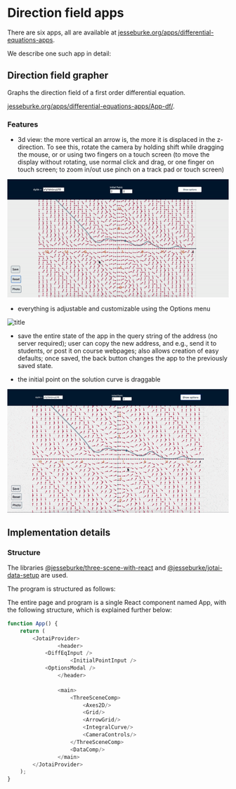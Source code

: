 # Direction field apps

There are six apps, all are available at
[jesseburke.org/apps/differential-equations-apps](https://jesseburke.org/differential-equations-apps). 

We describe one such app in detail:

## Direction field grapher

Graphs the direction field of a first order differential equation.

[jesseburke.org/apps/differential-equations-apps/App-df/](https://jesseburke.org/differential-equations-apps/App-df/). 


### Features

- 3d view: the more vertical an arrow is, the more it is displaced in the z-direction. To see this, rotate the camera by holding shift while dragging the mouse, or or using two fingers on a touch screen (to move the display without rotating, use normal click and drag, or one finger on touch screen; to zoom in/out use pinch on a track pad or touch screen)

![title](assets/3d-direction-field.gif)

- everything is adjustable and customizable using the Options menu

![title](assets/3d-direction-field-customize.gif)

- save the entire state of the app in the query string of the address (no server required); user can copy the new address, and e.g., send it to students, or post it on course webpages; also allows creation of easy defaults; once saved, the back button changes the app to the previously saved state.

- the initial point on the solution curve is draggable

![title](assets/3d-direction-field-dragging.gif)

## Implementation details

### Structure


 The libraries
[@jesseburke/three-scene-with-react](https://github.com/jesseburke/three-scene-with-react)
and
[@jesseburke/jotai-data-setup](https://github.com/jesseburke/jotai-data-setup)
are used.

The program is structured as follows:

The entire page and program is a single React component named App,
with the following structure, which is explained further below:
```javascript
function App() {
    return (
        <JotaiProvider>
                <header>
		    <DiffEqInput />
                    <InitialPointInput />
		    <OptionsModal />
                </header>

                <main>
                    <ThreeSceneComp>
                        <Axes2D/>
                        <Grid/>
                        <ArrowGrid/>
                        <IntegralCurve/>
                        <CameraControls/>
                    </ThreeSceneComp>
                    <DataComp/>
                </main>
        </JotaiProvider>
    );
}
```

